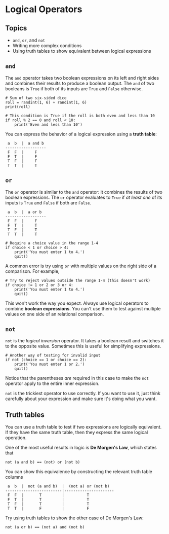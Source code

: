 # Logical Operators

## Topics

- `and`, `or`, and `not`
- Writing more complex conditions
- Using truth tables to show equivalent between logical expressions

## `and`

The `and` operator takes two boolean expressions on its left and right sides and combines their results to produce a boolean output. The `and` of two booleans is `True` if both of its inputs are `True` and `False` otherwise.

```
# Sum of two six-sided dice
roll = randint(1, 6) + randint(1, 6)
print(roll)

# This condition is True if the roll is both even and less than 10
if roll % 2 == 0 and roll < 10:
    print('Even and less than 10')
```

You can express the behavior of a logical expression using a **truth table**:
```
 a  b  |  a and b
------------------
 F  F  |     F
 F  T  |     F
 T  F  |     F
 T  T  |     T
```

## `or`

The `or` operator is similar to the `and` operator: it combines the results of two boolean expressions. The `or` operator evaluates to `True` if *at least one* of its inputs is `True` and `False` if both are `False`.

```
 a  b  |  a or b
------------------
 F  F  |     F
 F  T  |     T
 T  F  |     T
 T  T  |     T
```

```
# Require a choice value in the range 1-4
if choice < 1 or choice > 4:
    print('You must enter 1 to 4.')
    quit()
```

A common error is try using `or` with multiple values on the right side of a comparison. For example,
```
# Try to reject values outside the range 1-4 (this doesn't work)
if choice != 1 or 2 or 3 or 4:
    print('You must enter 1 to 4.')
    quit()   
```
This won't work the way you expect. Always use logical operators to combine **boolean expressions**. You can't use them to test against multiple values on one side of an relational comparison.

## `not`

`not` is the *logical inversion* operator. It takes a boolean result and switches it to the opposite value. Sometimes this is useful for simplifying expressions.
```
# Another way of testing for invalid input
if not (choice == 1 or choice == 2):
    print('You must enter 1 or 2.')
    quit()  
```
Notice that the parentheses *are* required in this case to make the `not` operator apply to the entire inner expression.

`not` is the trickiest operator to use correctly. If you want to use it, just think carefully about your expression and make sure it's doing what you want.

## Truth tables

You can use a truth table to test if two expressions are logically equivalent. If they have the same truth table, then they express the same logical operation.

One of the most useful results in logic is **De Morgen's Law**, which states that
```
not (a and b) == (not) or (not b)
```
You can show this equivalence by constructing the relevant truth table columns
```
 a  b  |  not (a and b)  |  (not a) or (not b)
-------------------------|----------------------
 F  F  |       T         |          T
 F  T  |       T         |          T
 T  F  |       T         |          T
 T  T  |       F         |          F
```
Try using truth tables to show the other case of De Morgen's Law:
```
not (a or b) == (not a) and (not b)
```
